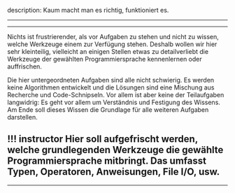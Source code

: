 description: Kaum macht man es richtig, funktioniert es.

---
---
Nichts ist frustrierender, als vor Aufgaben zu stehen und nicht zu wissen, welche Werkzeuge einem zur Verfügung stehen.
Deshalb wollen wir hier sehr kleinteilig, vielleicht an einigen Stellen etwas zu detailverliebt die Werkzeuge der gewählten Programmiersprache kennenlernen oder auffrischen. 

Die hier untergeordneten Aufgaben sind alle nicht schwierig. Es werden keine Algorithmen entwickelt und die Lösungen sind eine Mischung aus Recherche und Code-Schnipseln. Vor allem ist aber keine der Teilaufgaben langwidrig: Es geht vor allem um Verständnis und Festigung des Wissens. Am Ende soll dieses Wissen die Grundlage für alle weiteren Aufgaben darstellen.

!!! instructor
    Hier soll aufgefrischt werden, welche grundlegenden Werkzeuge die gewählte Programmiersprache mitbringt.
    Das umfasst Typen, Operatoren, Anweisungen, File I/O, usw.
---
---

